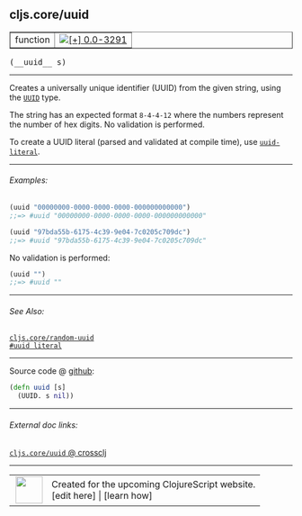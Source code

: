 ## cljs.core/uuid



 <table border="1">
<tr>
<td>function</td>
<td><a href="https://github.com/cljsinfo/cljs-api-docs/tree/0.0-3291"><img valign="middle" alt="[+] 0.0-3291" title="Added in 0.0-3291" src="https://img.shields.io/badge/+-0.0--3291-lightgrey.svg"></a> </td>
</tr>
</table>


 <samp>
(__uuid__ s)<br>
</samp>

---

Creates a universally unique identifier (UUID) from the given string, using the
[`UUID`][doc:cljs.core/UUID] type.

The string has an expected format `8-4-4-12` where the numbers represent the
number of hex digits.  No validation is performed.

To create a UUID literal (parsed and validated at compile time), use [`uuid-literal`][doc:syntax/uuid-literal].

[doc:cljs.core/UUID]:../cljs.core/UUID.md
[doc:syntax/uuid-literal]:../syntax/uuid-literal.md

---

###### Examples:

```clj
(uuid "00000000-0000-0000-0000-000000000000")
;;=> #uuid "00000000-0000-0000-0000-000000000000"

(uuid "97bda55b-6175-4c39-9e04-7c0205c709dc")
;;=> #uuid "97bda55b-6175-4c39-9e04-7c0205c709dc"
```

No validation is performed:

```clj
(uuid "")
;;=> #uuid ""
```



---

###### See Also:

[`cljs.core/random-uuid`](../cljs.core/random-uuid.md)<br>
[`#uuid literal`](../syntax/uuid-literal.md)<br>

---




Source code @ [github](https://github.com/clojure/clojurescript/blob/r1.7.48/src/main/cljs/cljs/core.cljs#L9832-L9833):

```clj
(defn uuid [s]
  (UUID. s nil))
```

<!--
Repo - tag - source tree - lines:

 <pre>
clojurescript @ r1.7.48
└── src
    └── main
        └── cljs
            └── cljs
                └── <ins>[core.cljs:9832-9833](https://github.com/clojure/clojurescript/blob/r1.7.48/src/main/cljs/cljs/core.cljs#L9832-L9833)</ins>
</pre>

-->

---



###### External doc links:

[`cljs.core/uuid` @ crossclj](http://crossclj.info/fun/cljs.core.cljs/uuid.html)<br>

---

 <table>
<tr><td>
<img valign="middle" align="right" width="48px" src="http://i.imgur.com/Hi20huC.png">
</td><td>
Created for the upcoming ClojureScript website.<br>
[edit here] | [learn how]
</td></tr></table>

[edit here]:https://github.com/cljsinfo/cljs-api-docs/blob/master/cljsdoc/cljs.core/uuid.cljsdoc
[learn how]:https://github.com/cljsinfo/cljs-api-docs/wiki/cljsdoc-files

<!--

This information was too distracting to show to readers, but I'll leave it
commented here since it is helpful to:

- pretty-print the data used to generate this document
- and show how to retrieve that data



The API data for this symbol:

```clj
{:description "Creates a universally unique identifier (UUID) from the given string, using the\n[doc:cljs.core/UUID] type.\n\nThe string has an expected format `8-4-4-12` where the numbers represent the\nnumber of hex digits.  No validation is performed.\n\nTo create a UUID literal (parsed and validated at compile time), use [doc:syntax/uuid-literal].",
 :ns "cljs.core",
 :name "uuid",
 :signature ["[s]"],
 :history [["+" "0.0-3291"]],
 :type "function",
 :related ["cljs.core/random-uuid" "syntax/uuid-literal"],
 :full-name-encode "cljs.core/uuid",
 :source {:code "(defn uuid [s]\n  (UUID. s nil))",
          :title "Source code",
          :repo "clojurescript",
          :tag "r1.7.48",
          :filename "src/main/cljs/cljs/core.cljs",
          :lines [9832 9833]},
 :examples [{:id "d6491d",
             :content "```clj\n(uuid \"00000000-0000-0000-0000-000000000000\")\n;;=> #uuid \"00000000-0000-0000-0000-000000000000\"\n\n(uuid \"97bda55b-6175-4c39-9e04-7c0205c709dc\")\n;;=> #uuid \"97bda55b-6175-4c39-9e04-7c0205c709dc\"\n```\n\nNo validation is performed:\n\n```clj\n(uuid \"\")\n;;=> #uuid \"\"\n```"}],
 :full-name "cljs.core/uuid"}

```

Retrieve the API data for this symbol:

```clj
;; from Clojure REPL
(require '[clojure.edn :as edn])
(-> (slurp "https://raw.githubusercontent.com/cljsinfo/cljs-api-docs/catalog/cljs-api.edn")
    (edn/read-string)
    (get-in [:symbols "cljs.core/uuid"]))
```

-->
